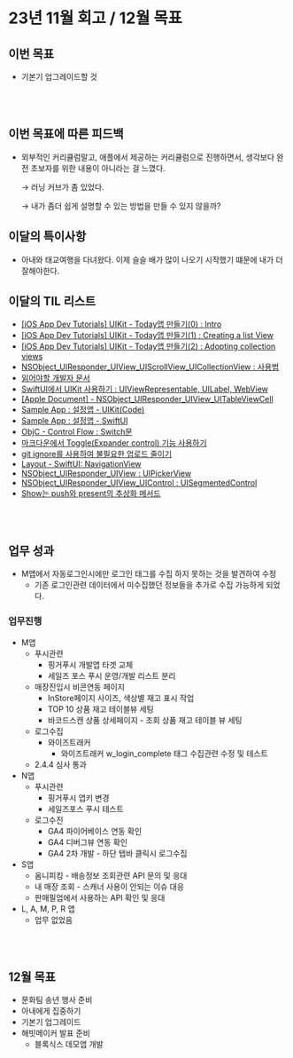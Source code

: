 # 23년 11월 회고 / 12월 목표


## 이번 목표

- 기본기 업그레이드할 것
    

<br><br>

## 이번 목표에 따른 피드백

- 외부적인 커리큘럼말고, 애플에서 제공하는 커리큘럼으로 진행하면서, 생각보다 완전 초보자를 위한 내용이 아니라는 걸 느꼈다.
    
    → 러닝 커브가 좀 있었다.  
    
    → 내가 좀더 쉽게 설명할 수 있는 방법을 만들 수 있지 않을까?
    

## 이달의 특이사항

- 아내와 태교여행을 다녀왔다.  이제 슬슬 배가 많이 나오기 시작했기 떄문에 내가 더 잘해야한다.

## 이달의 TIL 리스트

- [[iOS App Dev Tutorials] UIKit - Today앱 만들기(0) : Intro](https://github.com/isGeekCode/TIL/blob/main/iOS-Framework-UIKit/About__UIKit_Tutorial00_Today00.md)
- [[iOS App Dev Tutorials] UIKit - Today앱 만들기(1) : Creating a list View](https://github.com/isGeekCode/TIL/blob/main/iOS-Framework-UIKit/About__UIKit_Tutorial00_Today01.md)
- [[iOS App Dev Tutorials] UIKit - Today앱 만들기(2) : Adopting collection views](https://github.com/isGeekCode/TIL/blob/main/iOS-Framework-UIKit/About__UIKit_Tutorial00_Today02.md)
- [NSObject_UIResponder_UIView_UIScrollView_UICollectionView : 사용법](https://github.com/isGeekCode/TIL/blob/main/iOS-Framework-UIKit/NSObject_UIResponder_UIView_UIScrollView_UICollectionView_a_howToMake.md)
- [읽어야할 개발자 문서](https://github.com/isGeekCode/TIL/blob/main/iOS-Framework-UIKit/About__Document_Recommended.md)
- [SwiftUI에서 UIKit 사용하기 : UIViewRepresentable, UILabel, WebView](https://github.com/isGeekCode/TIL/blob/main/iOS-Framework-SwiftUI_UIKit/UIViewResentable_UIKit.md)
- [[Apple Document] - NSObject_UIResponder_UIView_UITableViewCell](https://github.com/isGeekCode/TIL/blob/main/iOS-Framework-UIKit/NSObject_UIResponder_UIView_UITableViewCell.md)
- [Sample App : 설정앱 - UIKit(Code)](https://github.com/isGeekCode/TIL/blob/main/Sample-App-List/sample_002SettingApp_UIKit.md)
- [Sample App : 설정앱 - SwiftUI](https://github.com/isGeekCode/TIL/blob/main/Sample-App-List/sample_002SettingApp_SwiftUI.md)
- [ObjC - Control Flow : Switch문](https://github.com/isGeekCode/TIL/blob/main/iOS-Lang-Objective-C/Objc_ControlFlow.md)
- [마크다운에서 Toggle(Expander control) 기능 사용하기](https://github.com/isGeekCode/TIL/blob/main/Docs/HTML_Toggle.md)
- [git ignore를 사용하여 불필요한 업로드 줄이기](https://github.com/isGeekCode/TIL/blob/main/Git/TIL221108_how_to_make_ignore.md)
- [Layout - SwiftUI: NavigationView](https://github.com/isGeekCode/TIL/blob/main/iOS-Framework-SwiftUI/SwiftUI_011_NavigationView.md)
- [NSObject_UIResponder_UIView : UIPickerView](https://github.com/isGeekCode/TIL/blob/main/iOS-Framework-UIKit/NSObject_UIResponder_UIView_UIPickerView.md)
- [NSObject_UIResponder_UIView_UIControl : UISegmentedControl](https://github.com/isGeekCode/TIL/blob/main/iOS-Framework-UIKit-UIResponder-UIView-UIControl/NSObject_UIResponder_UIView_UIControl_UISegmentedControl.md)
- [Show는 push와 present의 추상화 메서드](https://github.com/isGeekCode/TIL/blob/main/iOS-ScreenTranport/showPushPresent.md)

<br><br>


## 업무 성과

- M앱에서 자동로그인시에만 로그인 태그를 수집 하지 못하는 것을 발견하여 수정
    - 기존 로그인관련 데이터에서 미수집했던 정보들을 추가로 수집 가능하게 되었다.

### 업무진행

- M앱
    - 푸시관련
        - 핑거푸시 개발앱 타겟 교체
        - 세일즈 포스 푸시 운영/개발 리스트 분리
    - 매장진입시 비콘연동 페이지
        - InStore페이지 사이즈, 색상별 재고 표시 작업
        - TOP 10 상품 재고 테이블뷰 세팅
        - 바코드스캔 상품 상세페이지 - 조회 상품 재고 테이블 뷰 세팅
    - 로그수집
        - 와이즈트래커
            - 와이즈트래커 w_login_complete 태그 수집관련 수정 및 테스트
    - 2.4.4 심사 통과
- N앱
    - 푸시관련
        - 핑거푸시 앱키 변경
        - 세일즈포스 푸시 테스트
    - 로그수진
        - GA4 파이어베이스 연동 확인
        - GA4 디버그뷰 연동 확인
        - GA4 2차 개발 - 하단 탭바 클릭시 로그수집
- S앱
    - 옴니피킹 - 배송정보 조회관련 API 문의 및 응대
    - 내 매장 조회 - 스캐너 사용이 안되는 이슈 대응
    - 판매필업에서 사용하는 API 확인 및 응대
- L, A, M, P, R 앱
    - 업무 없었음

<br><br>

## 12월 목표

- 문화팀 송년 행사 준비
- 아내에게 집중하기
- 기본기 업그레이드
- 해빗메이커 발표 준비
    - 블록식스 데모앱 개발
